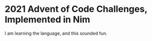 # 2021 Advent of Code Challenges, Implemented in Nim

I am learning the language, and this sounded fun.
